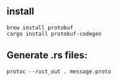 
## install 
```
brew install protobuf
cargo install protobuf-codegen
```



## Generate .rs files:
```
protoc --rust_out . message.proto
```